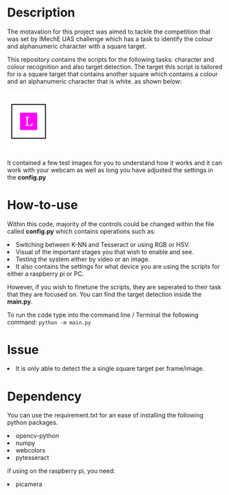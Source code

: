 # Description
The motavation for this project was aimed to tackle the competition that was set by IMechE UAS challenge which has a task to identify the colour and alphanumeric character with a square target.

This repository contains the scripts for the following tasks: character and colour recognition and also target detection. The target this script is tailored for is a square target that contains another square which contains a colour and an alphanumeric character that is white. as shown below:

<img src="Test_Images/L_georgia_fuchsia.png" alt="L" width="100">

It contained a few test images for you to understand how it works and it can work with your webcam as well as long you have adjusted the settings in the **config.py**

# How-to-use

Within this code, majority of the controls could be changed within the file called **config.py** which contains operations such as: 
  <li>Switching between K-NN and Tesseract or using RGB or HSV. </li>
  <li>Visual of the important stages you that wish to enable and see. </li>
  <li>Testing the system either by video or an image.</li>
  <li>It also contains the settings for what device you are using the scripts for either a raspberry pi or PC.</li>

However, if you wish to finetune the scripts, they are seperated to their task that they are focused on. 
You can find the target detection inside the **main.py**.

To run the code type into the command line / Terminal the following command: ```python -m main.py```

# Issue
  <li>It is only able to detect the a single square target per frame/image.</li>

# Dependency
You can use the requirement.txt for an ease of installing the following python packages.

  <li>opencv-python</li>
  <li>numpy</li>
  <li>webcolors</li>
  <li>pytesseract</li>

if using on the raspberry pi, you need:
  <li>picamera</li>




